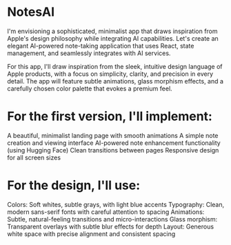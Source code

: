 # NotesAI
I'm envisioning a sophisticated, minimalist app that draws inspiration from Apple's design philosophy while integrating AI capabilities. Let's create an elegant AI-powered note-taking application that uses React, state management, and seamlessly integrates with AI services.

For this app, I'll draw inspiration from the sleek, intuitive design language of Apple products, with a focus on simplicity, clarity, and precision in every detail. The app will feature subtle animations, glass morphism effects, and a carefully chosen color palette that evokes a premium feel.

# For the first version, I'll implement:

A beautiful, minimalist landing page with smooth animations
A simple note creation and viewing interface
AI-powered note enhancement functionality (using Hugging Face)
Clean transitions between pages
Responsive design for all screen sizes
 
# For the design, I'll use:

Colors: Soft whites, subtle grays, with light blue accents
Typography: Clean, modern sans-serif fonts with careful attention to spacing
Animations: Subtle, natural-feeling transitions and micro-interactions
Glass morphism: Transparent overlays with subtle blur effects for depth
Layout: Generous white space with precise alignment and consistent spacing
